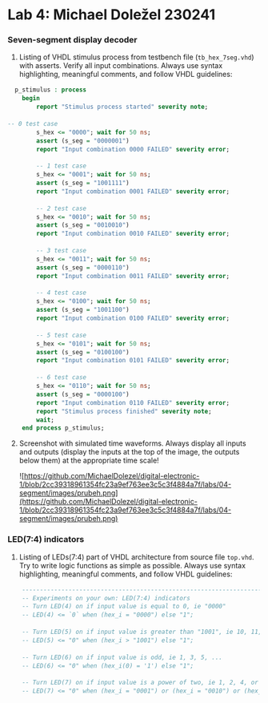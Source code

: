# Lab 4: Michael Doležel 230241

### Seven-segment display decoder

1. Listing of VHDL stimulus process from testbench file (`tb_hex_7seg.vhd`) with asserts. Verify all input combinations. Always use syntax highlighting, meaningful comments, and follow VHDL guidelines:

```vhdl
  p_stimulus : process
    begin
        report "Stimulus process started" severity note;

-- 0 test case
        s_hex <= "0000"; wait for 50 ns;
        assert (s_seg = "0000001")
        report "Input combination 0000 FAILED" severity error;
		
        -- 1 test case
        s_hex <= "0001"; wait for 50 ns;
        assert (s_seg = "1001111")
        report "Input combination 0001 FAILED" severity error;
        
        -- 2 test case
        s_hex <= "0010"; wait for 50 ns;
        assert (s_seg = "0010010")
        report "Input combination 0010 FAILED" severity error;
        
        -- 3 test case
        s_hex <= "0011"; wait for 50 ns;
        assert (s_seg = "0000110")
        report "Input combination 0011 FAILED" severity error;
        
        -- 4 test case
        s_hex <= "0100"; wait for 50 ns;
        assert (s_seg = "1001100")
        report "Input combination 0100 FAILED" severity error;
        
        -- 5 test case
        s_hex <= "0101"; wait for 50 ns;
        assert (s_seg = "0100100")
        report "Input combination 0101 FAILED" severity error;
        
        -- 6 test case
        s_hex <= "0110"; wait for 50 ns;
        assert (s_seg = "0000100")
        report "Input combination 0110 FAILED" severity error;
        report "Stimulus process finished" severity note;
        wait;
    end process p_stimulus;
```

2. Screenshot with simulated time waveforms. Always display all inputs and outputs (display the inputs at the top of the image, the outputs below them) at the appropriate time scale!

   ![https://github.com/MichaelDolezel/digital-electronic-1/blob/2cc39318961354fc23a9ef763ee3c5c3f4884a7f/labs/04-segment/images/prubeh.png](https://github.com/MichaelDolezel/digital-electronic-1/blob/2cc39318961354fc23a9ef763ee3c5c3f4884a7f/labs/04-segment/images/prubeh.png)

### LED(7:4) indicators

1. Listing of LEDs(7:4) part of VHDL architecture from source file `top.vhd`. Try to write logic functions as simple as possible. Always use syntax highlighting, meaningful comments, and follow VHDL guidelines:

```vhdl
    --------------------------------------------------------------------
    -- Experiments on your own: LED(7:4) indicators
    -- Turn LED(4) on if input value is equal to 0, ie "0000"
    -- LED(4) <= `0` when (hex_i = "0000") else "1"; 
    
    -- Turn LED(5) on if input value is greater than "1001", ie 10, 11, 12, ...
    -- LED(5) <= "0" when (hex_i > "1001") else "1";
    
    -- Turn LED(6) on if input value is odd, ie 1, 3, 5, ...
    -- LED(6) <= "0" when (hex_i(0) = '1') else "1"; 
    
    -- Turn LED(7) on if input value is a power of two, ie 1, 2, 4, or 8
    -- LED(7) <= "0" when (hex_i = "0001") or (hex_i = "0010") or (hex_i = "0100") or (hex_i = "1000")  else "1";
```
